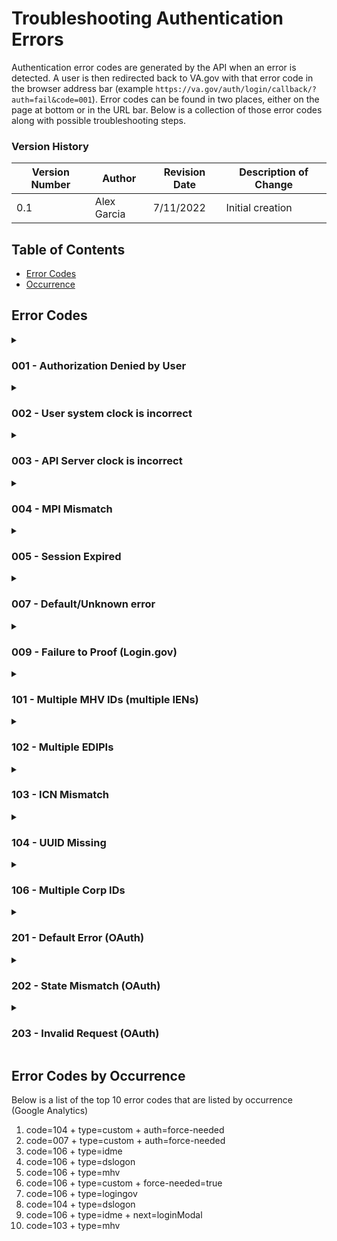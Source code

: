 # Troubleshooting Authentication Errors

Authentication error codes are generated by the API when an error is detected. A user is then redirected back to VA.gov with that error code in the browser address bar (example `https://va.gov/auth/login/callback/?auth=fail&code=001`).  Error codes can be found in two places, either on the page at bottom or in the URL bar. Below is a collection of those error codes along with possible troubleshooting steps.

### Version History

| Version Number | Author | Revision Date | Description of Change |
| --- | --- | --- | --- |
| 0.1 | Alex Garcia | 7/11/2022 | Initial creation |

## Table of Contents
- [Error Codes](#error-codes)
- [Occurrence](#error-codes-by-occurrence)


## Error Codes

<details>
  <summary>
    <h3>001 - Authorization Denied by User</h3>
  </summary>

#### Why does it happen
The Authorization Denied by User error usually occurs when a user who signs in with ID.me and clicks the **"Deny"** button on the final page of the identity verification process when authorizing sharing information with VA.gov and ID.me.

#### How to troubleshoot: 
1. Ask the User to clear their cookies & cache
2. Try to Sign in again with their credential provider
3. When prompted on ID.me to share information your information with VA.gov, click the **"Accept"** on the final page of the identity verification process
4. User continues to sign in as normal
</details>


<details>
  <summary>
    <h3>002 - User system clock is incorrect</h3>
  </summary>

#### Why does it happen
This can happen when a user's computer date and time is set manually rather than automatically causing a user to be signed out or enter into a authentication loop.

#### How to troubleshoot: 
1. On a User's computer, ask them to locate the Date and Time
  a. (Windows):
    1. Right-click on the time in the bottom-right of the screen and selected **Adjust Date/Time** (opens a new window)
    2. On the left-side of the window select the **Date & time** tab.
    3. Ensure a user has the **Set time automatically** enabled (On)
    4. Ensure a user has the **Set time zone automatically** enabled (On)
  b. (Mac)
    1. Click the Apple icon (top left)
    2. Select System Prefrences
    3. Click the Date & Time
    4. Ensure a user has the **Set date and time automatically** enabled (checked)
2. Have the User attempt to Sign in again with their credential provider
3. User continues to sign in as normal
</details>

<details>
  <summary>
    <h3>003 - API Server clock is incorrect</h3>
  </summary>

#### Why does it happen


#### How to troubleshoot: 
1. Ask the User to clear their cookies & cache
2. Try to Sign in again with their credential provider
3. When prompted on ID.me to share information between ID.me & VA.gov, click Approve
4. User continues to sign in as normal
</details>

<details>
  <summary>
    <h3>004 - MPI Mismatch</h3>
  </summary>

#### Why does it happen


#### How to troubleshoot: 
1. Ask the User to clear their cookies & cache
2. Try to Sign in again with their credential provider
3. When prompted on ID.me to share information between ID.me & VA.gov, click Approve
4. User continues to sign in as normal
</details>

<details>
  <summary>
    <h3>005 - Session Expired</h3>
  </summary>

#### Why does it happen
This usually occurs when a session was invalidated during the Sign in process or the user was inactive for a period of 30 minutes or more during the Sign in process.

#### How to troubleshoot: 
1. Ask the User to clear their cookies & cache
2. Try to Sign in again with their credential provider
</details>

<details>
  <summary>
    <h3>007 - Default/Unknown error</h3>
  </summary>

#### Why does it happen
This error can occur for a variety of different reasons. Sometimes we are not sure what the error is and it doesn't match any of our other errors OR we don't want to display the error to the user in certain cases like token theft flag, death flag, etc.

#### How to troubleshoot: 
1. Ask the User to clear their cookies & cache
2. Try to Sign in again with their credential provider
3. _
</details>

<details>
  <summary>
    <h3>009 - Failure to Proof (Login.gov)</h3>
  </summary>

#### Why does it happen
This error occurs only with the Login.gov service provider and is happens when a user encounters an error when trying to prove their identity through Login.gov's workflow.  This can happen if a user exits out of the workflow voluntarily, provides the wrong phone number, provides an inaccurate/malformed social security number, or etc.

#### How to troubleshoot: 
1. Confirm with the user the Login.gov's workflow that was previously attempted (verifying phone number, SSN, etc.)
2. Create a ticket with _ to update the users MPI record (SSN) or have them update their own phone number
3. _
</details>


<details>
  <summary>
    <h3>101 - Multiple MHV IDs (multiple IENs)</h3>
  </summary>

#### Why does it happen
This error occurs when a user signs in with their My HealtheVet credential and there are multiple IDs associated with their account.  This is only an issue on VA.gov and not the My HealtheVet website.  VA.gov's API is unable to compare which MHV ID is the most recent/active ID and is unable to perform lookups against multiple IDs at the same time.

#### How to troubleshoot: 
1. Create a ticket with _
2. Try to Sign in again with their credential provider
3. _
</details>

<details>
  <summary>
    <h3>102 - Multiple EDIPIs</h3>
  </summary>

#### Why does it happen


#### How to troubleshoot: 
1. Ask the User to clear their cookies & cache
2. Try to Sign in again with their credential provider
3. When prompted on ID.me to share information between ID.me & VA.gov, click Approve
4. User continues to sign in as normal
</details>


<details>
  <summary>
    <h3>103 - ICN Mismatch</h3>
  </summary>

#### Why does it happen


#### How to troubleshoot: 
1. Ask the User to clear their cookies & cache
2. Try to Sign in again with their credential provider
3. _
</details>


<details>
  <summary>
    <h3>104 - UUID Missing</h3>
  </summary>

#### Why does it happen
This error is encountered when a user attempts to sign in with their credentials for either DS Logon or My HealtheVet.  A UUID is required to lookup the user and is only generated via ID.me or Login.gov. Therefore if a user has never signed in with either ID.me or Login.gov, the API cannot cross-reference and lookup their information in MPI.

#### How to troubleshoot: 
1. Ask the user to create a new Login.gov or ID.me account
2. If required, ask the user to upgrade their account by proving their identity through Login.gov or ID.me.
  a. This process should take between 5-10 minutes and the user will need their SSN, smart phone, and a form of identification (eg driver's license, state-issued ID)
3. _
</details>


<details>
  <summary>
    <h3>106 - Multiple Corp IDs</h3>
  </summary>

#### Why does it happen
This occurs when there is an error in MPI and 2 records of the Corp ID is used

#### How to troubleshoot: 
1. Contact _ to 

</details>

<details>
  <summary>
    <h3>201 - Default Error (OAuth)</h3>
  </summary>

#### Why does it happen
This error can occur for a variety of different reasons. Sometimes we are not sure what the error is and it doesn't match any of our other errors OR we don't want to display the error to the user in certain cases like token theft flag, death flag, etc.

#### How to troubleshoot: 
1. Ask the User to clear their cookies & cache
2. Try to Sign in again with their credential provider
3. _
</details>

<details>
  <summary>
    <h3>202 - State Mismatch (OAuth)</h3>
  </summary>

#### Why does it happen
This occurs when the state in the initial OAuth request DOES NOT match the response state.  This helps to prevent the request to being tricked into sending arbitrary authorization codes to unauthorized endpoints.

#### How to troubleshoot: 
1. Ask the User to clear their cookies & cache
2. Try to Sign in again with their credential provider
3. _
</details>

<details>
  <summary>
    <h3>203 - Invalid Request (OAuth)</h3>
  </summary>

#### Why does it happen
This error is generated when one or more of the query parameters are either missing or not defined on one or more routes (`/callback`, `/token`, or `/refresh`)

#### How to troubleshoot: 
1. Ask the User to clear their cookies & cache
2. Try to Sign in again with their credential provider
3. When prompted on ID.me to share information between ID.me & VA.gov, click Approve
4. User continues to sign in as normal
</details>

## Error Codes by Occurrence
Below is a list of the top 10 error codes that are listed by occurrence (Google Analytics)

1. code=104 + type=custom + auth=force-needed
2. code=007 + type=custom + auth=force-needed
3. code=106 + type=idme
4. code=106 + type=dslogon
5. code=106 + type=mhv
6. code=106 + type=custom + force-needed=true
7. code=106 + type=logingov
8. code=104 + type=dslogon
9. code=106 + type=idme + next=loginModal
10. code=103 + type=mhv
